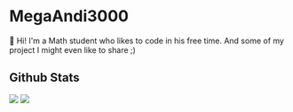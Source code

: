 # MegaAndi3000

👋 Hi! I'm a Math student who likes to code in his free time. And some of my project I might even like to share ;)

## Github Stats

![](https://github-readme-stats-six-zeta-74.vercel.app/api?username=MegaAndi3000&hide=stars,prs,contribs&include_all_commits=true&card_width=420&show_icons=true&theme=dark&hide_border=true&bg_color=0D1117)
![](https://github-readme-stats-six-zeta-74.vercel.app/api/top-langs?username=MegaAndi3000&exclude_repo=github-readme-stats&layout=compact&theme=dark&hide_border=true&bg_color=0D1117&langs_count=6)
